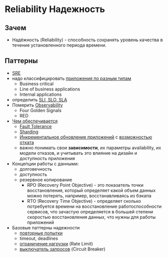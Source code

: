 # Reliability Надежность

## Зачем

- Надёжность (Reliability) - способность сохранять уровень качества в течение установленного периода времени.

## Паттерны

- [SRE](../../devops/sre.md)
- надо классифицировать [приложения по разным типам](https://tellmeabout.tech/create-reliable-systems-is-the-game-worth-the-candle-50cfb7714167)
  - Business critical
  - Line of business applications
  - Internal applications
- определить [SLI, SLO, SLA](../../devops/sre.md)
- Померить [Observability](observability.md)
  - Four Golden Signals
  - RED
- [Чем обеспечивается](https://www.youtube.com/watch?v=pTPDj8J6JC8)
  - [Fault Tolerance](fault.tolerance.md)
  - [Sharding](../pattern/performance/shard.db.md)
  - [Инкрементальное обновление приложений](../pattern/deployment/pattern.deploy.md) с [возможностью отката](../pattern/deployment/pattern.rollback.md)
  - важно понимать свои __зависимости__, их параметры availability, их модели отказов, и учитывать это влияние на дизайн и доступность приложения
- Концепции работы с данными:
  - долговечность
  - доступность
  - резервное копирование
    - RPO (Recovery Point Objective) - это показатель точки восстановления, который определяет какой объем данных можно потерять, например, восстанавливаясь из бэкапа
    - RTO (Recovery Time Objective) - определяет сколько потребуется времени на восстановление работоспособности сервисов, что зачастую определяется в большей степени скоростью восстановления данных, что нужны для работы приложений
- Базовые паттерны надежности
  - [повторные попытки](../pattern/fault.tolerance/pattern.failure.md#логика-повторения-retry-logic-retry-policy)
  - timeout, deadlines
  - [ограничение нагрузки](../pattern/performance/rate.limit.md) (Rate Limit)
  - [выключатель запросов](../pattern/fault.tolerance/pattern.failure.md#автоматы-замыкания-circuit-breakers) (Circuit Breaker)
